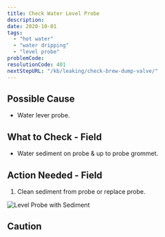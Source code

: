 ```yaml
---
title: Check Water Level Probe
description:
date: 2020-10-01
tags:
  - "hot water"
  - "water dripping"
  - "level probe"
problemCode: 
resolutionCode: 401
nextStepURL: "/kb/leaking/check-brew-dump-valve/"
---
```

## Possible Cause

- Water lever probe.

## What to Check - Field

- Water sediment on probe & up to probe grommet.

## Action Needed - Field

1) Clean sediment from probe or replace probe.

![Level Probe with Sediment](/images/part-level-probe-discolored.jpg)

## Caution

